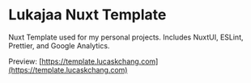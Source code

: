 # Lukajaa Nuxt Template

Nuxt Template used for my personal projects. Includes NuxtUI, ESLint, Prettier, and Google Analytics.

Preview: [https://template.lucaskchang.com](https://template.lucaskchang.com)
